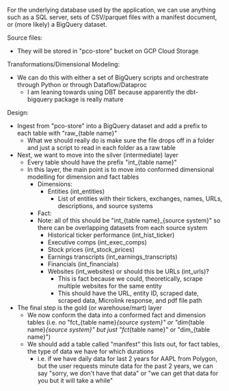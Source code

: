 For the underlying database used by the application, we can use anything such as a SQL server, sets of CSV/parquet files with a manifest document, or (more likely) a BigQuery dataset.

Source files:
- They will be stored in "pco-store" bucket on GCP Cloud Storage

Transformations/Dimensional Modeling:
- We can do this with either a set of BigQuery scripts and orchestrate through Python or through Dataflow/Dataproc
    - I am leaning towards using DBT because apparently the dbt-bigquery package is really mature

Design:
- Ingest from "pco-store" into a BigQuery dataset and add a prefix to each table with "raw_{table name}"
    - What we should really do is make sure the file drops off in a folder and just a script to read in each folder as a raw table
- Next, we want to move into the silver (intermediate) layer
    - Every table should have the prefix "int_{table name}"
    - In this layer, the main point is to move into conformed dimensional modelling for dimension and fact tables
        - Dimensions:
            - Entities (int_entities)
                - List of entities with their tickers, exchanges, names, URLs, descriptions, and source systems
        - Fact:
        - Note: all of this should be "int_{table name}_{source system}" so there can be overlapping datasets from each source system
            - Historical ticker performance (int_hist_ticker)
            - Executive comps (int_exec_comps)
            - Stock prices (int_stock_prices)
            - Earnings transcripts (int_earnings_transcripts)
            - Financials (int_financials)
            - Websites (int_websites) or should this be URLs (int_urls)?
                - This is fact because we could, theoretically, scrape multiple websites for the same entity
                - This should have the URL, entity ID, scraped date, scraped data, Microlink response, and pdf file path
- The final step is the gold (or warehouse/mart) layer
    - We now conform the data into a conformed fact and dimension tables (i.e. no "fct_{table name}_{source system}" or "dim_{table name}_{source system}" but just "fct_{table name}" or "dim_{table name}")
    - We should add a table called "manifest" this lists out, for fact tables, the type of data we have for which durations
        - i.e. if we have daily data for last 2 years for AAPL from Polygon, but the user requests minute data for the past 2 years, we can say "sorry, we don't have that data" or "we can get that data for you but it will take a while"